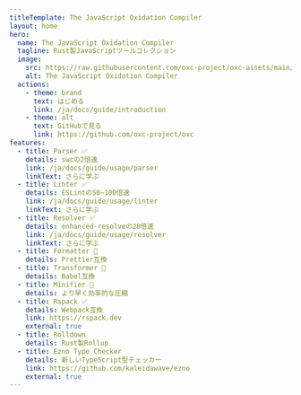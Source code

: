 ```yaml
---
titleTemplate: The JavaScript Oxidation Compiler
layout: home
hero:
  name: The JavaScript Oxidation Compiler
  tagline: Rust製JavaScriptツールコレクション
  image:
    src: https://raw.githubusercontent.com/oxc-project/oxc-assets/main/logo-round-min.png
    alt: The JavaScript Oxidation Compiler
  actions:
    - theme: brand
      text: はじめる
      link: /ja/docs/guide/introduction
    - theme: alt
      text: GitHubで見る
      link: https://github.com/oxc-project/oxc
features:
  - title: Parser ✅
    details: swcの2倍速
    link: /ja/docs/guide/usage/parser
    linkText: さらに学ぶ
  - title: Linter ✅
    details: ESLintの50~100倍速
    link: /ja/docs/guide/usage/linter
    linkText: さらに学ぶ
  - title: Resolver ✅
    details: enhanced-resolveの28倍速
    link: /ja/docs/guide/usage/resolver
    linkText: さらに学ぶ
  - title: Formatter 🚧
    details: Prettier互換
  - title: Transformer 🚧
    details: Babel互換
  - title: Minifier 🚧
    details: より早く効率的な圧縮
  - title: Rspack ✅
    details: Webpack互換
    link: https://rspack.dev
    external: true
  - title: Rolldown
    details: Rust製Rollup
  - title: Ezno Type Checker
    details: 新しいTypeScript型チェッカー
    link: https://github.com/kaleidawave/ezno
    external: true
---
```

